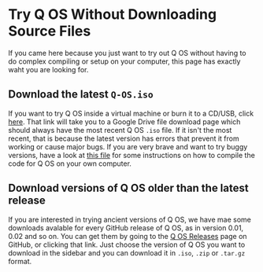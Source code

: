 # Try Q OS Without Downloading Source Files

If you came here because you just want to try out Q OS without having to do complex compiling or setup on your computer, this page has exactly waht you are looking for.

## Download the latest <code>Q-OS.iso</code>

If you want to try Q OS inside a virtual machine or burn it to a CD/USB, click [here](https://drive.google.com/open?id=0B6wT3i4cCDb_LWYyNFpyYXZUelk). That link will take you to a Google Drive file download page which should always have the most recent Q OS <code>.iso</code> file. If it isn't the most recent, that is because the latest version has errors that prevent it from working or cause major bugs. If you are very brave and want to try buggy versions, have a look at [this file](https://github.com/raphydaphy/Q-Operating-System/blob/master/compiling.md) for some instructions on how to compile the code for Q OS on your own computer.

## Download versions of Q OS older than the latest release

If you are interested in trying ancient versions of Q OS, we have mae some downloads avalable for every GitHub release of Q OS, as in version 0.01, 0.02 and so on. You can get them by going to the [Q OS Releases](https://github.com/raphydaphy/Q-Operating-System/releases/) page on GitHub, or clicking that link. Just choose the version of Q OS you want to download in the sidebar and you can download it in <code>.iso</code>, <code>.zip</code> or <code>.tar.gz</code> format.
